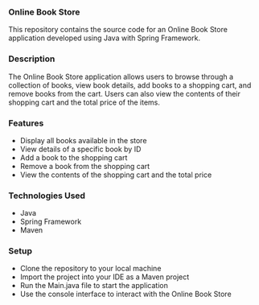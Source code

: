 ### Online Book Store
This repository contains the source code for an Online Book Store application developed using Java with Spring Framework.

### Description
The Online Book Store application allows users to browse through a collection of books, view book details, add books to a shopping cart, and remove books from the cart. Users can also view the contents of their shopping cart and the total price of the items.

### Features
- Display all books available in the store
- View details of a specific book by ID
- Add a book to the shopping cart
- Remove a book from the shopping cart
- View the contents of the shopping cart and the total price

### Technologies Used
- Java
- Spring Framework
- Maven

### Setup
- Clone the repository to your local machine
- Import the project into your IDE as a Maven project
- Run the Main.java file to start the application
- Use the console interface to interact with the Online Book Store
